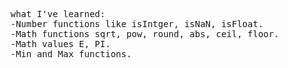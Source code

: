 <pre>what I've learned:
-Number functions like isIntger, isNaN, isFloat.
-Math functions sqrt, pow, round, abs, ceil, floor.
-Math values E, PI. 
-Min and Max functions.</pre>